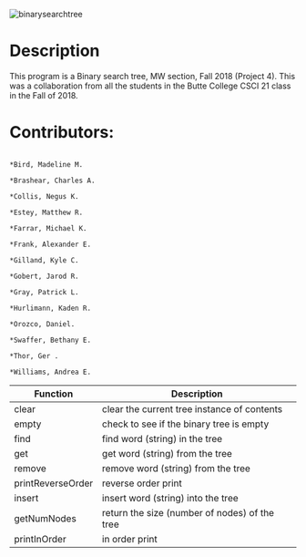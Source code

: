 ![binarysearchtree](https://user-images.githubusercontent.com/35749270/49767102-1ef82500-fc8c-11e8-8854-abf01523b79e.png)

# Description
This program is a Binary search tree, MW section, Fall 2018 (Project 4). This was a collaboration from all the students in the Butte College CSCI 21 class in the Fall of 2018.

# Contributors:
```*Billheimer, Kyle M. 

*Bird, Madeline M.  

*Brashear, Charles A.  

*Collis, Negus K.  

*Estey, Matthew R.  

*Farrar, Michael K.  

*Frank, Alexander E.  

*Gilland, Kyle C.  

*Gobert, Jarod R.  

*Gray, Patrick L.  

*Hurlimann, Kaden R.  

*Orozco, Daniel.  

*Swaffer, Bethany E.  

*Thor, Ger . 

*Williams, Andrea E.
 ```
 
 
 
 | Function | Description |
|----------|----------|
|clear| clear the current tree instance of contents | 
|empty|check to see if the binary tree is empty| 
|find|find word (string) in the tree| 
|get|get word (string) from the tree| 
|remove|remove word (string) from the tree| 
 |printReverseOrder|reverse order print| 
 |insert|insert word (string) into the tree| 
 |getNumNodes|return the size (number of nodes) of the tree| 
 |printInOrder|in order print| 



